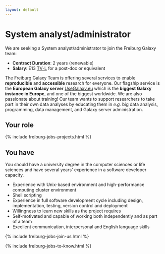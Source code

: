 ```yaml
---
layout: default
---
```


# System analyst/administrator

We are seeking a System analyst/administrator to join the Freiburg Galaxy team:

- **Contract Duration**: 2 years (renewable)
- **Salary**: E13 [TV-L](https://oeffentlicher-dienst.info/tv-l/allg) for a post-doc or equivalent

The Freiburg Galaxy Team is offering several services to enable **reproducible** and **accessible** research for everyone. Our flagship service is the **European Galaxy server** [UseGalaxy.eu](https://usegalaxy.eu) which is the **biggest Galaxy instance in Europe**, and one of the biggest worldwide. We are also passionate about training! Our team wants to support researchers to take part in their own data analyses by educating them in *e.g.* big data analysis, programming, data management, and Galaxy server administration.

## Your role

{% include freiburg-jobs-projects.html %}

## You have

You should have a university degree in the computer sciences or life sciences and have several years' experience in a software developer capacity.

- Experience with Unix-based environment and high-performance computing cluster environment
- Shell scripting
- Experience in full software development cycle including design, implementation, testing, version control and deployment
- Willingness to learn new skills as the project requires
- Self-motivated and capable of working both independently and as part of a team
- Excellent communication, interpersonal and English language skills

{% include freiburg-jobs-join-us.html %}

{% include freiburg-jobs-to-know.html %}